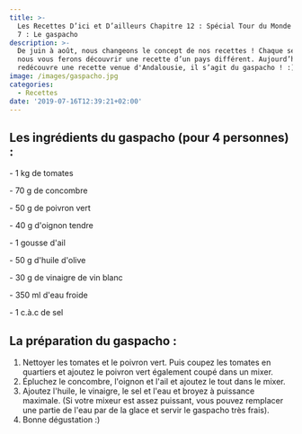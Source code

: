 ```yaml
---
title: >-
  Les Recettes D’ici et D’ailleurs Chapitre 12 : Spécial Tour du Monde - Épisode
  7 : Le gaspacho
description: >-
  De juin à août, nous changeons le concept de nos recettes ! Chaque semaine,
  nous vous ferons découvrir une recette d’un pays différent. Aujourd’hui, on
  redécouvre une recette venue d'Andalousie, il s’agit du gaspacho ! :)
image: /images/gaspacho.jpg
categories:
  - Recettes
date: '2019-07-16T12:39:21+02:00'
---
```

## Les ingrédients du gaspacho (pour 4 personnes) :

\- 1 kg de tomates 

\- 70 g de concombre

\- 50 g de poivron vert

\- 40 g d'oignon tendre

\- 1 gousse d'ail

\- 50 g d'huile d'olive

\- 30 g de vinaigre de vin blanc

\- 350 ml d'eau froide

\- 1 c.à.c de sel

## La préparation du gaspacho :

1. Nettoyer les tomates et le poivron vert. Puis coupez les tomates en quartiers et ajoutez le poivron vert également coupé dans un mixer. 
2. Épluchez le concombre, l'oignon et l'ail et ajoutez le tout dans le mixer.
3. Ajoutez l'huile, le vinaigre, le sel et l'eau et broyez à puissance maximale. (Si votre mixeur est assez puissant, vous pouvez remplacer une partie de l'eau par de la glace et servir le gaspacho très frais).
4. Bonne dégustation :)
